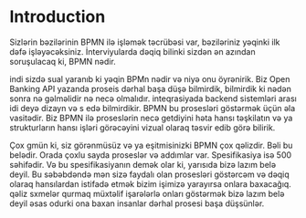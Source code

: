 # Introduction

Sizlərin bəzilərinin BPMN ilə işləmək təcrübəsi var, bəziləriniz yəqinki ilk dəfə işləyəcəksiniz. İnterviyularda dəqiq bilinki sizdən ən azından soruşulacaq ki, BPMN nədir.

indi sizdə sual yaranıb ki yəqin BPMn nədir və niyə onu öyrənirik. Biz Open Banking API yazanda proseis dərhal başa düşə bilmirdik, bilmirdik ki nədən sonra nə gəlməlidir nə necə olmalıdır. inteqrasiyada backend sistemləri arası idi deyə dizayn və s edə bilmirdikir. BPMN bu prosesləri göstərmək üçün əla vasitədir. Biz BPMN ilə proseslərin necə getdiyini həta hansı təşkilatın və ya strukturların hansı işləri görəcəyini vizual olaraq təsvir edib görə bilirik.

Çox gmün ki, siz görənmüsüz və ya eşitmisinizki BPMN çox qəlizdir. Bəli bu belədir. Orada çoxlu sayda proseslər və addımlar var. Spesifikasiya isə 500 səhifədir. Və bu spesifikasiyanın demək olar ki, yarısıda bizə lazım belə deyil. Bu səbəbdəndə mən sizə faydalı olan prosesləri göstərcəm və dəqiq olaraq hansılardan istifadə etmək bizim işimizə yarayırsa onlara baxacağıq. qəliz sxmelər qurmaq müxtəlif işarələrlə onları göstərmək bizə lazım belə deyil əsas odurki ona baxan insanlar dərhal prosesi başa düşsünlər.
